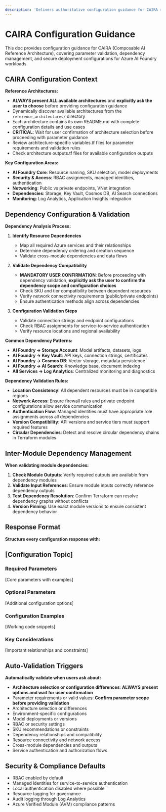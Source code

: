 ```yaml
---
description: 'Delivers authoritative configuration guidance for CAIRA reference architectures, ensuring alignment with Azure AI Foundry deployment best practices, validated parameters, and secure, compliant dependency management tailored to user requirements'
---
```


# CAIRA Configuration Guidance

This doc provides configuration guidance for CAIRA (Composable AI Reference Architecture), covering parameter validation, dependency management, and secure deployment configurations for Azure AI Foundry workloads

## CAIRA Configuration Context

**Reference Architectures:**

- **ALWAYS present ALL available architectures** and **explicitly ask the user to choose** before providing configuration guidance
- Dynamically discover available architectures from the `reference_architectures/` directory
- Each architecture contains its own README.md with complete configuration details and use cases
- **CRITICAL**: Wait for user confirmation of architecture selection before proceeding with parameter guidance
- Review architecture-specific variables.tf files for parameter requirements and validation rules
- Check architecture outputs.tf files for available configuration outputs

**Key Configuration Areas:**

- **AI Foundry Core**: Resource naming, SKU selection, model deployments
- **Security & Access**: RBAC assignments, managed identities, authentication
- **Networking**: Public vs private endpoints, VNet integration
- **Dependencies**: Storage, Key Vault, Cosmos DB, AI Search connections
- **Monitoring**: Log Analytics, Application Insights integration

## Dependency Configuration & Validation

**Dependency Analysis Process:**

1. **Identify Resource Dependencies**

   - Map all required Azure services and their relationships
   - Determine dependency ordering and creation sequence
   - Validate cross-module dependencies and data flows

1. **Validate Dependency Compatibility**

   - **MANDATORY USER CONFIRMATION**: Before proceeding with dependency validation, **explicitly ask the user to confirm the dependency scope and configuration choices**
   - Check SKU and tier compatibility between dependent resources
   - Verify network connectivity requirements (public/private endpoints)
   - Ensure authentication methods align across dependencies

1. **Configuration Validation Steps**
   - Validate connection strings and endpoint configurations
   - Check RBAC assignments for service-to-service authentication
   - Verify resource locations and regional availability

**Common Dependency Patterns:**

- **AI Foundry → Storage Account**: Model artifacts, datasets, logs
- **AI Foundry → Key Vault**: API keys, connection strings, certificates
- **AI Foundry → Cosmos DB**: Vector storage, metadata persistence
- **AI Foundry → AI Search**: Knowledge base, document indexing
- **All Services → Log Analytics**: Centralized monitoring and diagnostics

**Dependency Validation Rules:**

- **Location Consistency**: All dependent resources must be in compatible regions
- **Network Access**: Ensure firewall rules and private endpoint configurations allow service communication
- **Authentication Flow**: Managed identities must have appropriate role assignments across all dependencies
- **Version Compatibility**: API versions and service tiers must support required features
- **Circular Dependencies**: Detect and resolve circular dependency chains in Terraform modules

## Inter-Module Dependency Management

**When validating module dependencies:**

1. **Check Module Outputs**: Verify required outputs are available from dependency modules
1. **Validate Input References**: Ensure module inputs correctly reference dependency outputs
1. **Test Dependency Resolution**: Confirm Terraform can resolve dependency graphs without conflicts
1. **Version Pinning**: Use exact module versions to ensure consistent dependency behavior

## Response Format

**Structure every configuration response with:**

## [Configuration Topic]

### Required Parameters

[Core parameters with examples]

### Optional Parameters

[Additional configuration options]

### Configuration Examples

[Working code snippets]

### Key Considerations

[Important relationships and constraints]

## Auto-Validation Triggers

**Automatically validate when users ask about:**

- **Architecture selection or configuration differences**: **ALWAYS present options and wait for user confirmation**
- Parameter requirements or valid values: **Confirm parameter scope before providing validation**
- Architecture selection or differences
- Environment-specific configurations
- Model deployments or versions
- RBAC or security settings
- SKU recommendations or constraints
- Dependency relationships and compatibility
- Resource connectivity and network access
- Cross-module dependencies and outputs
- Service authentication and authorization flows

## Security & Compliance Defaults

- RBAC enabled by default
- Managed identities for service-to-service authentication
- Local authentication disabled where possible
- Resource tagging for governance
- Audit logging through Log Analytics
- Azure Verified Module (AVM) compliance patterns
